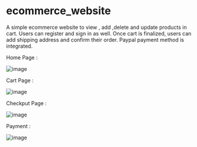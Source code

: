 # ecommerce_website

A simple ecommerce website to view , add ,delete and update products in cart. Users can register and sign in as well.
Once cart is finalized, users can add shipping address and confirm their order.
Paypal payment method is integrated. 

Home Page : 

![image](https://user-images.githubusercontent.com/17869306/109668157-e3acde00-7b96-11eb-8221-2f6c245e1ba3.png)

Cart Page : 

![image](https://user-images.githubusercontent.com/17869306/109668296-0a6b1480-7b97-11eb-8697-2164dbf710d6.png)

Checkput Page :

![image](https://user-images.githubusercontent.com/17869306/109668419-2e2e5a80-7b97-11eb-8195-ca6360e51968.png)

Payment : 

![image](https://user-images.githubusercontent.com/17869306/109668636-5f0e8f80-7b97-11eb-8357-f5fc7de16807.png)



